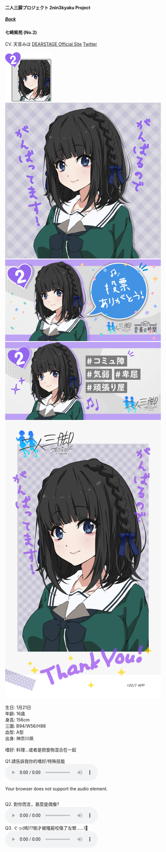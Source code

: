 #### 二人三脚プロジェクト 2nin3kyaku Project
##### [Back](2nin3kyaku_List.md)

#### 七崎紫苑 (No.2)
CV. 天音みほ <a rel="noreferrer noopener" target="_blank" href="https://dearstage.co.jp/artist/amane-miho">DEARSTAGE Official Site</a> <a rel="noreferrer noopener" target="_blank" href="https://twitter.com/miiii_am">Twitter</a><br><br>
<img src="../../../Img/Nanaon/2nin3kyaku/2/2_thumb.png"><br>
<img src="../../../Img/Nanaon/2nin3kyaku/2/2_main.png"><br>
<img src="../../../Img/Nanaon/2nin3kyaku/2/2_thanks.png"><br>
<img src="../../../Img/Nanaon/2nin3kyaku/2/2_desc.png"><br>
<img src="../../../Img/Nanaon/2nin3kyaku/2/2_wallpaper.jpg"><br>
<br>
生日: 1月21日<br>
年齡: 16歳<br>
身高: 156cm<br>
三圍: B94/W56/H88<br>
血型: A型<br>
出身: 神奈川県<br>
<br>
嗜好: 料理…或者是把食物混合在一起<br>
<br>
Q1.請告訴我你的嗜好/特殊技能<br>
<audio controls="controls">
  <source type="audio/mp3" src="../../../Resources/2nin3kyaku/No2_voice_1.mp3"></source>
  <p>Your browser does not support the audio element.</p>
</audio><br>
Q2. 對你而言，甚麼是偶像? <br>
<audio controls="controls">
  <source type="audio/mp3" src="../../../Resources/2nin3kyaku/No2_voice_2.mp3"></source>
  <p>Your browser does not support the audio element.</p>
</audio><br>
Q3. ぐっ(嗚)!?剛才被殭屍咬傷了左臂……!🧟 <br>
<audio controls="controls">
  <source type="audio/mp3" src="../../../Resources/2nin3kyaku/No2_voice_3.mp3"></source>
  <p>Your browser does not support the audio element.</p>
</audio><br>